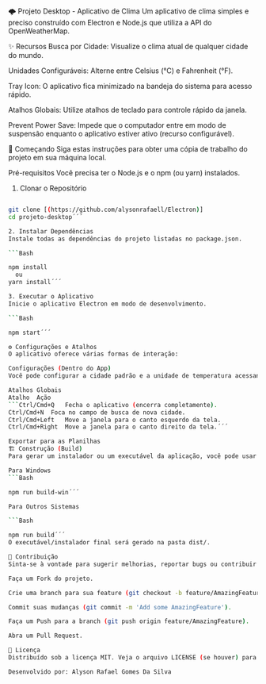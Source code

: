 🌩️ Projeto Desktop - Aplicativo de Clima
Um aplicativo de clima simples e preciso construído com Electron e Node.js que utiliza a API do OpenWeatherMap.

✨ Recursos
Busca por Cidade: Visualize o clima atual de qualquer cidade do mundo.

Unidades Configuráveis: Alterne entre Celsius (°C) e Fahrenheit (°F).

Tray Icon: O aplicativo fica minimizado na bandeja do sistema para acesso rápido.

Atalhos Globais: Utilize atalhos de teclado para controle rápido da janela.

Prevent Power Save: Impede que o computador entre em modo de suspensão enquanto o aplicativo estiver ativo (recurso configurável).

🚀 Começando
Siga estas instruções para obter uma cópia de trabalho do projeto em sua máquina local.

Pré-requisitos
Você precisa ter o Node.js e o npm (ou yarn) instalados.

1. Clonar o Repositório
```Bash

git clone [(https://github.com/alysonrafaell/Electron)]
cd projeto-desktop´´´

2. Instalar Dependências
Instale todas as dependências do projeto listadas no package.json.

```Bash

npm install
  ou
yarn install´´´

3. Executar o Aplicativo
Inicie o aplicativo Electron em modo de desenvolvimento.

```Bash

npm start´´´

⚙️ Configurações e Atalhos
O aplicativo oferece várias formas de interação:

Configurações (Dentro do App)
Você pode configurar a cidade padrão e a unidade de temperatura acessando a tela de Configurações (geralmente por um botão de engrenagem).

Atalhos Globais
Atalho	Ação
```Ctrl/Cmd+Q	Fecha o aplicativo (encerra completamente).
Ctrl/Cmd+N	Foca no campo de busca de nova cidade.
Ctrl/Cmd+Left	Move a janela para o canto esquerdo da tela.
Ctrl/Cmd+Right	Move a janela para o canto direito da tela.´´´

Exportar para as Planilhas
🏗️ Construção (Build)
Para gerar um instalador ou um executável da aplicação, você pode usar os scripts de build configurados com electron-builder.

Para Windows
```Bash

npm run build-win´´´

Para Outros Sistemas

```Bash

npm run build´´´
O executável/instalador final será gerado na pasta dist/.

🤝 Contribuição
Sinta-se à vontade para sugerir melhorias, reportar bugs ou contribuir com código.

Faça um Fork do projeto.

Crie uma branch para sua feature (git checkout -b feature/AmazingFeature).

Commit suas mudanças (git commit -m 'Add some AmazingFeature').

Faça um Push para a branch (git push origin feature/AmazingFeature).

Abra um Pull Request.

📝 Licença
Distribuído sob a licença MIT. Veja o arquivo LICENSE (se houver) para mais informações.

Desenvolvido por: Alyson Rafael Gomes Da Silva
